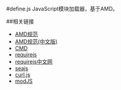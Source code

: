 #define.js
JavaScript模块加载器，基于AMD。

##相关链接
- [AMD规范](https://github.com/amdjs/amdjs-api/blob/master/AMD.md)
- [AMD规范(中文版)](https://github.com/amdjs/amdjs-api/wiki/AMD-(%E4%B8%AD%E6%96%87%E7%89%88))
- [CMD](https://github.com/cmdjs/specification/blob/master/draft/module.md)
- [requirejs](http://requirejs.org/)
- [requirejs中文网](http://requirejs.cn/)
- [seajs](http://seajs.org/docs/)
- [curl.js](https://github.com/cujojs/curl)
- [modJS](https://github.com/fex-team/mod)